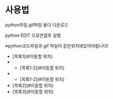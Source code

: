 # 사용법

python파일,gif파일 둘다 다운로드

python EDIT 으로연결후 실행

※python코드파일과 gif 파일이 같은위치에있어야됩니다!

* [목록1](#이동할 위치)
* - [목록1-2](#이동할 위치)
* - [목록1-2](#이동할 위치)
* [목록2](#이동할 위치)
* [목록3](#이동할 위치)
